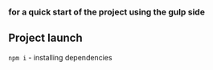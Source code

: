 ### for a quick start of the project using the gulp side

## Project launch
`npm i` - installing dependencies